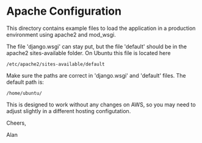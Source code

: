 Apache Configuration
===================

This directory contains example files to load the application in a production environment using apache2 and mod_wsgi.

The file 'django.wsgi' can stay put, but the file 'default' should be in the apache2 sites-available folder.  On Ubuntu this file is located here 

    /etc/apache2/sites-available/default


Make sure the paths are correct in 'django.wsgi' and 'default' files. The default path is:

    /home/ubuntu/

This is designed to work without any changes on AWS, so you may need to adjust slightly in a different hosting configutation.

Cheers,

Alan
